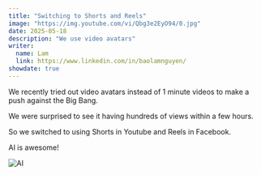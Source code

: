 ```yaml
---
title: "Switching to Shorts and Reels"
image: "https://img.youtube.com/vi/Qbg3e2EyO94/0.jpg"
date: 2025-05-18
description: "We use video avatars"
writer:
  name: Lam
  link: https://www.linkedin.com/in/baolamnguyen/
showdate: true  
---
```



We recently tried out video avatars instead of 1 minute videos to make a push against the Big Bang. 

We were surprised to see it having hundreds of views within a few hours. 

So we switched to using Shorts in Youtube and Reels in Facebook. 

AI is awesome!

![AI](https://img.youtube.com/vi/Qbg3e2EyO94/0.jpg)

